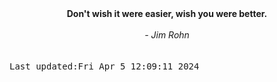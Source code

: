 
<div align="center"><b><span>Don't wish it were easier, wish you were better.</span></b><br><br><i> - Jim Rohn</i></div>
<br><br><kbd>Last updated:Fri Apr  5 12:09:11 2024</kbd>